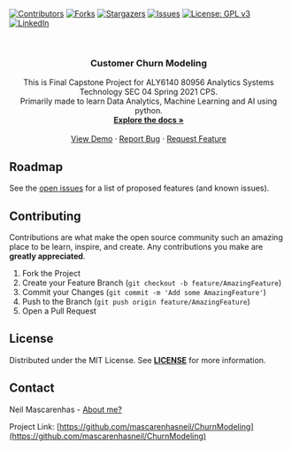 <!-- PROJECT SHIELDS -->
<!--
*** I'm using markdown "reference style" links for readability.
*** Reference links are enclosed in brackets [ ] instead of parentheses ( ).
*** See the bottom of this document for the declaration of the reference variables
*** for contributors-url, forks-url, etc. This is an optional, concise syntax you may use.
*** https://www.markdownguide.org/basic-syntax/#reference-style-links
-->
[![Contributors][contributors-shield]][contributors-url]
[![Forks][forks-shield]][forks-url]
[![Stargazers][stars-shield]][stars-url]
[![Issues][issues-shield]][issues-url]
[![License: GPL v3](https://img.shields.io/badge/License-GPLv3-blue.svg)][license-url]
[![LinkedIn][linkedin-shield]][linkedin-url]



<!-- PROJECT LOGO -->
<br />
<p align="center">

  <h3 align="center">Customer Churn Modeling</h3>

  <p align="center">
    This is Final Capstone Project for ALY6140 80956 Analytics Systems Technology SEC 04 Spring 2021 CPS. <br>Primarily made to learn Data Analytics, Machine Learning and AI using python.
    <br />
    <a href="https://github.com/mascarenhasneil/ChurnModeling/blob/main/Readme.md"><strong>Explore the docs »</strong></a>
    <br />
    <br />
    <a href="https://github.com/mascarenhasneil/ChurnModeling">View Demo</a>
    ·
    <a href="https://github.com/mascarenhasneil/ChurnModeling/issues">Report Bug</a>
    ·
    <a href="https://github.com/mascarenhasneil/ChurnModeling/issues">Request Feature</a>
  </p>
</p>









<!-- ROADMAP -->
## Roadmap

See the [open issues](https://github.com/mascarenhasneil/ChurnModeling/issues) for a list of proposed features (and known issues).



<!-- CONTRIBUTING -->
## Contributing

Contributions are what make the open source community such an amazing place to be learn, inspire, and create. Any contributions you make are **greatly appreciated**.

1. Fork the Project
2. Create your Feature Branch (`git checkout -b feature/AmazingFeature`)
3. Commit your Changes (`git commit -m 'Add some AmazingFeature'`)
4. Push to the Branch (`git push origin feature/AmazingFeature`)
5. Open a Pull Request



<!-- LICENSE -->
## License

Distributed under the MIT License. See **[LICENSE](https://github.com/mascarenhasneil/ChurnModeling/blob/main/LICENSE)** for more information.



<!-- CONTACT -->
## Contact

Neil Mascarenhas - [About me?](https://about.me/neilmascarenhas)

Project Link: [https://github.com/mascarenhasneil/ChurnModeling](https://github.com/mascarenhasneil/ChurnModeling)





<!-- MARKDOWN LINKS & IMAGES -->
<!-- https://www.markdownguide.org/basic-syntax/#reference-style-links 
https://github.com/mascarenhasneil/ChurnModeling
-->
[contributors-shield]: https://img.shields.io/github/contributors/mascarenhasneil/ChurnModeling.svg?style=flat-square
[contributors-url]: https://github.com/mascarenhasneil/ChurnModeling/graphs/contributors
[forks-shield]: https://img.shields.io/github/forks/mascarenhasneil/ChurnModeling.svg?style=flat-square
[forks-url]: https://github.com/mascarenhasneil/ChurnModeling/network/members
[stars-shield]: https://img.shields.io/github/stars/mascarenhasneil/ChurnModeling.svg?style=flat-square
[stars-url]: https://github.com/mascarenhasneil/ChurnModeling/stargazers
[issues-shield]: https://img.shields.io/github/issues/mascarenhasneil/ChurnModeling.svg?style=flat-square
[issues-url]: https://github.com/mascarenhasneil/ChurnModeling/issues
[license-shield]: https://img.shields.io/github/license/mascarenhasneil/ChurnModeling.svg?style=flat-square
[license-url]: https://github.com/mascarenhasneil/ChurnModeling/blob/main/LICENSE
[linkedin-shield]: https://img.shields.io/badge/-LinkedIn-black.svg?style=flat-square&logo=linkedin&colorB=555
[linkedin-url]: https://linkedin.com/in/mascarenhasneil